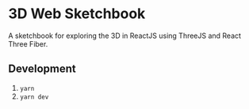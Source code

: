 # 3D Web Sketchbook

A sketchbook for exploring the 3D in ReactJS using ThreeJS and React Three Fiber.

## Development

1. `yarn`
1. `yarn dev`
